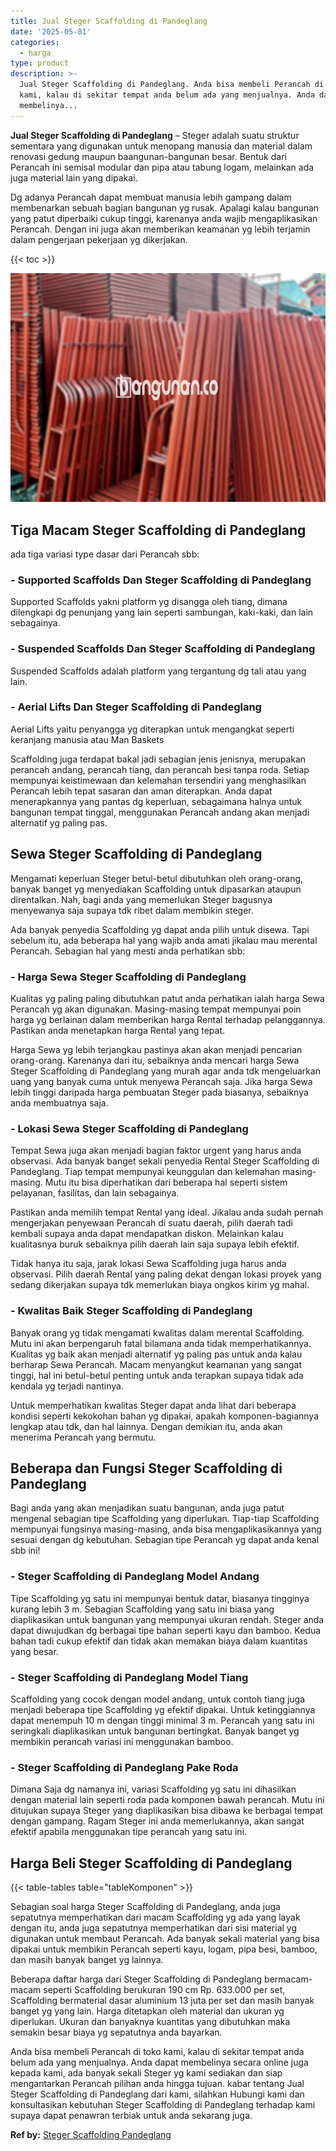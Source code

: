 ```yaml
---
title: Jual Steger Scaffolding di Pandeglang
date: '2025-05-01'
categories:
  - harga
type: product
description: >-
  Jual Steger Scaffolding di Pandeglang. Anda bisa membeli Perancah di toko
  kami, kalau di sekitar tempat anda belum ada yang menjualnya. Anda dapat
  membelinya...
---
```


**Jual Steger Scaffolding di Pandeglang** – Steger adalah suatu struktur sementara yang digunakan untuk menopang manusia dan material dalam renovasi gedung maupun baangunan-bangunan besar. Bentuk dari Perancah ini semisal modular dan pipa atau tabung logam, melainkan ada juga material lain yang dipakai.

Dg adanya Perancah dapat membuat manusia lebih gampang dalam membenarkan sebuah bagian bangunan yg rusak. Apalagi kalau bangunan yang patut diperbaiki cukup tinggi, karenanya anda wajib mengaplikasikan Perancah. Dengan ini juga akan memberikan keamanan yg lebih terjamin dalam pengerjaan pekerjaan yg dikerjakan.

{{< toc >}}

![Jual Steger Scaffolding di Pandeglang](/images/sewa-scaffolding-steger-04.png)

## Tiga Macam Steger Scaffolding di Pandeglang

ada tiga variasi type dasar dari Perancah sbb:

### \- Supported Scaffolds Dan Steger Scaffolding di Pandeglang

Supported Scaffolds yakni platform yg disangga oleh tiang, dimana dilengkapi dg penunjang yang lain seperti sambungan, kaki-kaki, dan lain sebagainya.

### \- Suspended Scaffolds Dan Steger Scaffolding di Pandeglang

Suspended Scaffolds adalah platform yang tergantung dg tali atau yang lain.

### \- Aerial Lifts Dan Steger Scaffolding di Pandeglang

Aerial Lifts yaitu penyangga yg diterapkan untuk mengangkat seperti keranjang manusia atau Man Baskets

Scaffolding juga terdapat bakal jadi sebagian jenis jenisnya, merupakan perancah andang, perancah tiang, dan perancah besi tanpa roda. Setiap mempunyai keistimewaan dan kelemahan tersendiri yang menghasilkan Perancah lebih tepat sasaran dan aman diterapkan. Anda dapat menerapkannya yang pantas dg keperluan, sebagaimana halnya untuk bangunan tempat tinggal, menggunakan Perancah andang akan menjadi alternatif yg paling pas.

## Sewa Steger Scaffolding di Pandeglang

Mengamati keperluan Steger betul-betul dibutuhkan oleh orang-orang, banyak banget yg menyediakan Scaffolding untuk dipasarkan ataupun direntalkan. Nah, bagi anda yang memerlukan Steger bagusnya menyewanya saja supaya tdk ribet dalam membikin steger.

Ada banyak penyedia Scaffolding yg dapat anda pilih untuk disewa. Tapi sebelum itu, ada beberapa hal yang wajib anda amati jikalau mau merental Perancah. Sebagian hal yang mesti anda perhatikan sbb:

### \- Harga Sewa Steger Scaffolding di Pandeglang

Kualitas yg paling paling dibutuhkan patut anda perhatikan ialah harga Sewa Perancah yg akan digunakan. Masing-masing tempat mempunyai poin harga yg berlainan dalam memberikan harga Rental terhadap pelanggannya. Pastikan anda menetapkan harga Rental yang tepat.

Harga Sewa yg lebih terjangkau pastinya akan akan menjadi pencarian orang-orang. Karenanya dari itu, sebaiknya anda mencari harga Sewa Steger Scaffolding di Pandeglang yang murah agar anda tdk mengeluarkan uang yang banyak cuma untuk menyewa Perancah saja. Jika harga Sewa lebih tinggi daripada harga pembuatan Steger pada biasanya, sebaiknya anda membuatnya saja.

### \- Lokasi Sewa Steger Scaffolding di Pandeglang

Tempat Sewa juga akan menjadi bagian faktor urgent yang harus anda observasi. Ada banyak banget sekali penyedia Rental Steger Scaffolding di Pandeglang. Tiap tempat mempunyai keunggulan dan kelemahan masing-masing. Mutu itu bisa diperhatikan dari beberapa hal seperti sistem pelayanan, fasilitas, dan lain sebagainya.

Pastikan anda memilih tempat Rental yang ideal. Jikalau anda sudah pernah mengerjakan penyewaan Perancah di suatu daerah, pilih daerah tadi kembali supaya anda dapat mendapatkan diskon. Melainkan kalau kualitasnya buruk sebaiknya pilih daerah lain saja supaya lebih efektif.

Tidak hanya itu saja, jarak lokasi Sewa Scaffolding juga harus anda observasi. Pilih daerah Rental yang paling dekat dengan lokasi proyek yang sedang dikerjakan supaya tdk memerlukan biaya ongkos kirim yg mahal.

### \- Kwalitas Baik Steger Scaffolding di Pandeglang

Banyak orang yg tidak mengamati kwalitas dalam merental Scaffolding. Mutu ini akan berpengaruh fatal bilamana anda tidak memperhatikannya. Kualitas yg baik akan menjadi alternatif yg paling pas untuk anda kalau berharap Sewa Perancah. Macam menyangkut keamanan yang sangat tinggi, hal ini betul-betul penting untuk anda terapkan supaya tidak ada kendala yg terjadi nantinya.

Untuk memperhatikan kwalitas Steger dapat anda lihat dari beberapa kondisi seperti kekokohan bahan yg dipakai, apakah komponen-bagiannya lengkap atau tdk, dan hal lainnya. Dengan demikian itu, anda akan menerima Perancah yang bermutu.

## Beberapa dan Fungsi Steger Scaffolding di Pandeglang

Bagi anda yang akan menjadikan suatu bangunan, anda juga patut mengenal sebagian tipe Scaffolding yang diperlukan. Tiap-tiap Scaffolding mempunyai fungsinya masing-masing, anda bisa mengaplikasikannya yang sesuai dengan dg kebutuhan. Sebagian tipe Perancah yg dapat anda kenal sbb ini!

### \- Steger Scaffolding di Pandeglang Model Andang

Tipe Scaffolding yg satu ini mempunyai bentuk datar, biasanya tingginya kurang lebih 3 m. Sebagian Scaffolding yang satu ini biasa yang diaplikasikan untuk bangunan yang mempunyai ukuran rendah. Steger anda dapat diwujudkan dg berbagai tipe bahan seperti kayu dan bamboo. Kedua bahan tadi cukup efektif dan tidak akan memakan biaya dalam kuantitas yang besar.

### \- Steger Scaffolding di Pandeglang Model Tiang

Scaffolding yang cocok dengan model andang, untuk contoh tiang juga menjadi beberapa tipe Scaffolding yg efektif dipakai. Untuk ketinggiannya dapat menempuh 10 m dengan tinggi minimal 3 m. Perancah yang satu ini seringkali diaplikasikan untuk bangunan bertingkat. Banyak banget yg membikin perancah variasi ini menggunakan bamboo.

### \- Steger Scaffolding di Pandeglang Pake Roda

Dimana Saja dg namanya ini, variasi Scaffolding yg satu ini dihasilkan dengan material lain seperti roda pada komponen bawah perancah. Mutu ini ditujukan supaya Steger yang diaplikasikan bisa dibawa ke berbagai tempat dengan gampang. Ragam Steger ini anda memerlukannya, akan sangat efektif apabila menggunakan tipe perancah yang satu ini.

## Harga Beli Steger Scaffolding di Pandeglang

{{< table-tables table="tableKomponen" >}}

Sebagian soal harga Steger Scaffolding di Pandeglang, anda juga sepatutnya memperhatikan dari macam Scaffolding yg ada yang layak dengan itu, anda juga sepatutnya memperhatikan dari sisi material yg digunakan untuk membaut Perancah. Ada banyak sekali material yang bisa dipakai untuk membikin Perancah seperti kayu, logam, pipa besi, bamboo, dan masih banyak banget yg lainnya.

Beberapa daftar harga dari Steger Scaffolding di Pandeglang bermacam-macam seperti Scaffolding berukuran 190 cm Rp. 633.000 per set, Scaffolding bermaterial dasar aluminium 13 juta per set dan masih banyak banget yg yang lain. Harga ditetapkan oleh material dan ukuran yg diperlukan. Ukuran dan banyaknya kuantitas yang dibutuhkan maka semakin besar biaya yg sepatutnya anda bayarkan.

Anda bisa membeli Perancah di toko kami, kalau di sekitar tempat anda belum ada yang menjualnya. Anda dapat membelinya secara online juga kepada kami, ada banyak sekali Steger yg kami sediakan dan siap mengantarkan Perancah pilihan anda hingga tujuan. kabar tentang Jual Steger Scaffolding di Pandeglang dari kami, silahkan Hubungi kami dan konsultasikan kebutuhan Steger Scaffolding di Pandeglang terhadap kami supaya dapat penawran terbiak untuk anda sekarang juga.

**Ref by:** [Steger Scaffolding Pandeglang](https://id.wikipedia.org/wiki/Steger)
